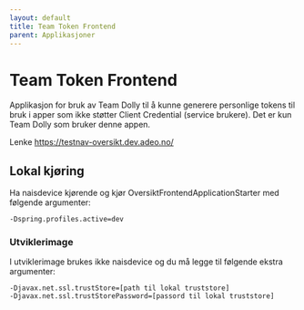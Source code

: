 ```yaml
---
layout: default
title: Team Token Frontend
parent: Applikasjoner
---
```


# Team Token Frontend

Applikasjon for bruk av Team Dolly til å kunne generere personlige tokens til bruk i apper som ikke støtter Client Credential (service brukere).
Det er kun Team Dolly som bruker denne appen. 

Lenke https://testnav-oversikt.dev.adeo.no/ 

## Lokal kjøring
Ha naisdevice kjørende og kjør OversiktFrontendApplicationStarter med følgende argumenter:
```
-Dspring.profiles.active=dev
```

### Utviklerimage
I utviklerimage brukes ikke naisdevice og du må legge til følgende ekstra argumenter:
```
-Djavax.net.ssl.trustStore=[path til lokal truststore]
-Djavax.net.ssl.trustStorePassword=[passord til lokal truststore]
```
